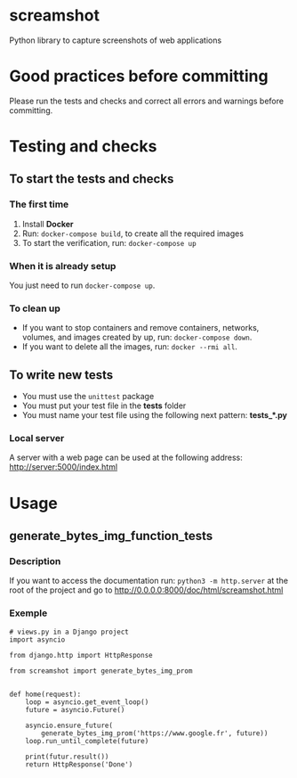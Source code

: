 # screamshot
Python library to capture screenshots of web applications

# Good practices before committing

Please run the tests and checks and correct all errors and warnings before committing.

# Testing and checks
## To start the tests and checks
### The first time

1. Install **Docker**
2. Run: `docker-compose build`, to create all the required images
3. To start the verification, run: `docker-compose up`

### When it is already setup

You just need to run `docker-compose up`.

### To clean up

* If you want to stop containers and remove containers, networks, volumes, and images created by up, run: `docker-compose down`.
* If you want to delete all the images, run: `docker --rmi all`.

## To write new tests

* You must use the `unittest` package
* You must put your test file in the **tests** folder
* You must name your test file using the following next pattern: **tests_*.py**

### Local server

A server with a web page can be used at the following address: <http://server:5000/index.html>

# Usage
## generate_bytes_img_function_tests
### Description

If you want to access the documentation run: `python3 -m http.server` at the root of the project and go to <http://0.0.0.0:8000/doc/html/screamshot.html>

### Exemple

```
# views.py in a Django project
import asyncio

from django.http import HttpResponse

from screamshot import generate_bytes_img_prom


def home(request):
    loop = asyncio.get_event_loop()
    future = asyncio.Future()

    asyncio.ensure_future(
        generate_bytes_img_prom('https://www.google.fr', future))
    loop.run_until_complete(future)

    print(futur.result())
    return HttpResponse('Done')
``` 

